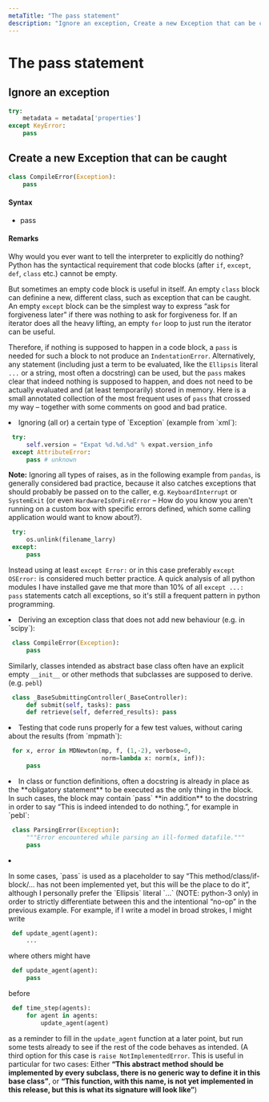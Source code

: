 ```yaml
---
metaTitle: "The pass statement"
description: "Ignore an exception, Create a new Exception that can be caught"
---
```


# The pass statement



## Ignore an exception


```py
try:
    metadata = metadata['properties']
except KeyError:
    pass

```



## Create a new Exception that can be caught


```py
class CompileError(Exception):
    pass

```



#### Syntax


- pass



#### Remarks


Why would you ever want to tell the interpreter to explicitly do nothing?
Python has the syntactical requirement that code blocks (after `if`, `except`, `def`, `class` etc.) cannot be empty.

But sometimes an empty code block is useful in itself. An empty `class` block can definine a new, different class, such as exception that can be caught. An empty `except` block can be the simplest way to express “ask for forgiveness later” if there was nothing to ask for forgiveness for. If an iterator does all the heavy lifting, an empty `for` loop to just run the iterator can be useful.

Therefore, if nothing is supposed to happen in a code block, a `pass` is needed for such a block to not produce an `IndentationError`. Alternatively, any statement (including just a term to be evaluated, like the `Ellipsis` literal `...` or a string, most often a docstring) can be used, but the `pass` makes clear that indeed nothing is supposed to happen, and does not need to be actually evaluated and (at least temporarily) stored in memory. Here is a small annotated collection of the most frequent uses of `pass` that crossed my way – together with some comments on good and bad pratice.

<li>
Ignoring (all or) a certain type of `Exception` (example from `xml`):

```py
 try:
     self.version = "Expat %d.%d.%d" % expat.version_info
 except AttributeError:
     pass # unknown

```


**Note:** Ignoring all types of raises, as in the following example from `pandas`, is generally considered bad practice, because it also catches exceptions that should probably be passed on to the caller, e.g. `KeyboardInterrupt` or `SystemExit` (or even `HardwareIsOnFireError` – How do you  know you aren't running on a custom box with specific errors defined, which some calling application would want to know about?).

```py
 try:
     os.unlink(filename_larry)
 except:
     pass

```


Instead using at least `except Error:` or in this case preferably `except OSError:` is considered much better practice. A quick analysis of all python modules I have installed gave me that more than 10% of all `except ...: pass` statements catch all exceptions, so it's still a frequent pattern in python programming.
</li>
<li>
Deriving an exception class that does not add new behaviour (e.g. in `scipy`):

```py
 class CompileError(Exception):
     pass

```


Similarly, classes intended as abstract base class often have an explicit empty `__init__` or other methods that subclasses are supposed to derive. (e.g. `pebl`)

```py
 class _BaseSubmittingController(_BaseController):
     def submit(self, tasks): pass
     def retrieve(self, deferred_results): pass

```


</li>
<li>
Testing that code runs properly for a few test values, without caring about the results (from `mpmath`):

```py
 for x, error in MDNewton(mp, f, (1,-2), verbose=0,
                          norm=lambda x: norm(x, inf)):
     pass

```


</li>

<li>
In class or function definitions, often a docstring is already in place as the **obligatory statement** to be executed as the only thing in the block. In such cases, the block may contain `pass` **in addition** to the docstring in order to say “This is indeed intended to do nothing.”, for example in `pebl`:

```py
 class ParsingError(Exception): 
     """Error encountered while parsing an ill-formed datafile."""
     pass

```


</li>

<li>
<p>In some cases, `pass` is used as a placeholder to say “This method/class/if-block/... has not been implemented yet, but this will be the place to do it”, although I personally prefer the `Ellipsis` literal `...` (NOTE: python-3 only) in order to strictly differentiate between this and the intentional “no-op” in the previous example.
For example, if I write a model in broad strokes, I might write</p>

```py
 def update_agent(agent):
     ... 

```


where others might have

```py
 def update_agent(agent):
     pass

```


before

```py
 def time_step(agents):
     for agent in agents:
         update_agent(agent)

```


as a reminder to fill in the `update_agent` function at a later point, but run some tests already to see if the rest of the code behaves as intended. (A third option for this case is `raise NotImplementedError`. This is useful in particular for two cases: Either **“This abstract method should be implemented by every subclass, there is no generic way to define it in this base class”**, or **“This function, with this name, is not yet implemented in this release, but this is what its signature will look like”**)
</li>

